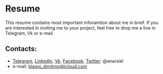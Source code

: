 # Resume
This resume contains most important inforamtion about me in brief. 
If you are interested in inviting me to your project, feel free to drop me a line in Telegram, Vk or e-mail.

## Contacts:
* [Telegram](t.me/anarsiel), [LinkedIn](https://www.linkedin.com/in/anarsiel), [Vk](https://vk.com/anarsiel), 
[Facebook](https://www.facebook.com/anarsiel), [Twitter](https://twitter.com/anarsiel): @anarsiel
* e-mail: blagoi_dimitrov@icloud.com
